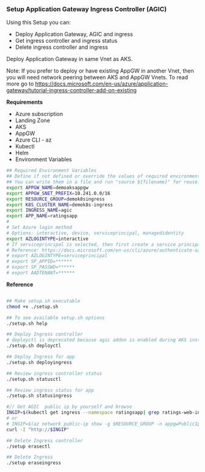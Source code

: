 ### Setup Application Gateway Ingress Controller (AGIC)
Using this Setup you can:
- Deploy Application Gateway, AGIC and ingress
- Get ingress controller and ingress status
- Delete ingress controller and ingress

Deploy Application Gateway in same Vnet as AKS. 

Note: If you prefer to deploy or have existing AppGW in another Vnet, then you will need network peering between AKS and AppGW Vnets. To read more go to https://docs.microsoft.com/en-us/azure/application-gateway/tutorial-ingress-controller-add-on-existing

**Requirements**
- Azure subscription
- Landing Zone
- AKS
- AppGW
- Azure CLI - az
- Kubectl
- Helm
- Environment Variables

```bash
## Required Environment Variables
## Define if not defined or override the values of required environments variables.
## You can write them in a file and run "source ${filename}" for reuse. Example
export APPGW_NAME=demoaksappgw
export APPGW_SNET_PREFIX=10.241.0.0/16
export RESOURCE_GROUP=demok8singress
export K8S_CLUSTER_NAME=demok8s-ingress
export INGRESS_NAME=agic
export APP_NAME=ratingsapp
# 
# Set Azure login method
# Options: interactive, device, serviceprincipal, managedidentity
export AZLOGINTYPE=interactive
# If serviceprincipal is selected, then first create a service principal with proper role and set SP_APPID SP_PASSWD AADTENANT variables
# Reference: https://docs.microsoft.com/en-us/cli/azure/authenticate-azure-cli
# export AZLOGINTYPE=serviceprincipal
# export SP_APPID=******
# export SP_PASSWD=******
# export AADTENANT=******

```

**Reference**
```bash

## Make setup.sh executable
chmod +x ./setup.sh

## To see available setup.sh options
./setup.sh help

## Deploy Ingress controller
# deployctl is deprecated because agic addon is enabled during AKS installation
./setup.sh deployctl

## Deploy Ingress for app
./setup.sh deployingress

## Review ingress controller status
./setup.sh statusctl

## Review ingress status for app
./setup.sh statusingress

#// Get AGIC  public ip by yourself and browse
INGIP=$(kubectl get ingress --namespace ratingsapp| grep ratings-web-ingress-agic |awk '{print $4}')
# or
# INGIP=$(az network public-ip show -g $RESOURCE_GROUP -n appgwPublicIp -o tsv --query "ipAddress")
curl -I "http://$INGIP"

## Delete Ingress controller
./setup erasectl

## Delete Ingress
./setup eraseingress
```